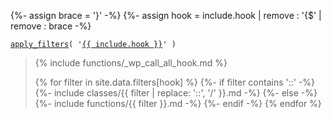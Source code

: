 {%- assign brace = '}' -%}
{%- assign hook = include.hook | remove : '{$' | remove : brace -%}

<p><code><a href="https://developer.wordpress.org/reference/functions/apply_filters/">apply_filters</a>( '<a href="https://developer.wordpress.org/reference/hooks/{{ hook }}/">{{ include.hook }}</a>' )</code></p>

<blockquote>

{% include functions/_wp_call_all_hook.md %}

{% for filter in site.data.filters[hook] %}
  {%- if filter contains '::' -%}
    {%- include classes/{{ filter | replace: '::', '/' }}.md -%}
  {%- else -%}
    {%- include functions/{{ filter }}.md -%}
  {%- endif -%}
{% endfor %}

</blockquote>
